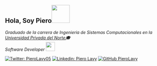 <h2>Hola, Soy Piero<img src="https://media3.giphy.com/media/4T3R1JxYF1syldJJHb/giphy.gif" width="60"></h2>

<p><em>Graduado de la carrera de Ingenieria de Sistemas Computacionales en la <a href="https://www.upn.edu.pe/">Universidad Privada del Norte</a>🎓</br>Software Developer <img src="https://media.giphy.com/media/WUlplcMpOCEmTGBtBW/giphy.gif" width="30"> 
</em></p>

[![Twitter: PieroLavy05](https://img.shields.io/twitter/follow/PieroLavy05?style=social)](https://twitter.com/PieroLavy05)
[![Linkedin: Piero Lavy](https://img.shields.io/badge/-PieroLavy-blue?style=flat-square&logo=Linkedin&logoColor=white&link=https://www.linkedin.com/in/piero-alessandro-lavy-aguilar-64235812a/)](https://www.linkedin.com/in/piero-alessandro-lavy-aguilar-64235812a/)
[![GitHub PieroLavy](https://img.shields.io/github/followers/piero096?label=follow&style=social)](https://github.com/piero096)


 

